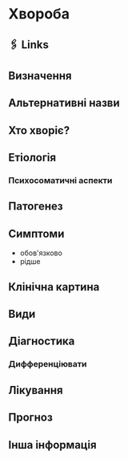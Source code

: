 # Хвороба
## 🖇️ Links 
## Визначення
## Альтернативні назви
## Хто хворіє?
## Етіологія
### Психосоматичні аспекти 
## Патогенез 
## Симптоми
* обов'язково
* рідше
## Клінічна картина
## Види
## Діагностика
### Дифференціювати
## Лікування
## Прогноз
## Інша інформація